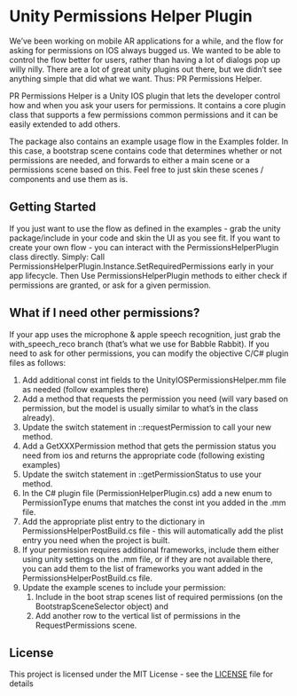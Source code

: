 # Unity Permissions Helper Plugin #

We’ve been working on mobile AR applications for a while, and the flow for asking for permissions on IOS always bugged us. We wanted to be able to control the flow better for users, rather than having a lot of dialogs pop up willy nilly. There are a lot of great unity plugins out there, but we didn’t see anything simple that did what we want. Thus: PR Permissions Helper.

PR Permissions Helper is a Unity IOS plugin that lets the developer control how and when you ask your users for permissions. It contains a core plugin class that supports a few permissions common permissions and it can be easily extended to add others.

The package also contains an example usage flow in the Examples folder. In this case, a bootstrap scene contains code that determines whether or not permissions are needed, and forwards to either a main scene or a permissions scene based on this. Feel free to just skin these scenes / components and use them as is. 


## Getting Started ##

If you just want to use the flow as defined in the examples - grab the unity package/include in your code and skin the UI as you see fit. If you want to create your own flow - you can interact with the PermissionsHelperPlugin class directly. Simply: 
Call PermissionsHelperPlugin.Instance.SetRequiredPermissions early in your app lifecycle. Then
Use PermissionsHelperPlugin methods to either check if permissions are granted, or ask for a given permission.

## What if I need other permissions? ##
If your app uses the microphone & apple speech recognition, just grab the with_speech_reco branch (that’s what we use for Babble Rabbit). If you need to ask for other permissions, you can modify the objective C/C# plugin files as follows:

1. Add additional const int fields to the UnityIOSPermissionsHelper.mm file as needed (follow examples there)
2. Add a method that requests the permission you need (will vary based on permission, but the model is usually similar to what’s in the class already). 
3. Update the switch statement in ::requestPermission to call your new method.
4. Add a GetXXXPermission method that gets the permission status you need from ios and returns the appropriate code (following existing examples)
5. Update the switch statement in ::getPermissionStatus to use your method.
6. In the C# plugin file (PermissionHelperPlugin.cs) add a new enum to PermissionType enums that matches the const int you added in the .mm file.
7. Add the appropriate plist entry to the dictionary in PermissionsHelperPostBuild.cs file - this will automatically add the plist entry you need when the project is built. 
8. If your permission requires additional frameworks, include them either using unity settings on the .mm file, or if they are not available there, you can add them to the list of frameworks you want added in the PermissionsHelperPostBuild.cs file.
9. Update the example scenes to include your permission: 
    1. Include in the boot strap scenes list of required permissions (on the BootstrapSceneSelector object) and
    2. Add another row to the vertical list of permissions in the RequestPermissions scene.

## License ##

This project is licensed under the MIT License - see the [LICENSE](LICENSE) file for details


